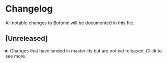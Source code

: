 # Changelog

All notable changes to Botonic will be documented in this file.

## [Unreleased]

<details>
  <summary>
    Changes that have landed in master-lts but are not yet released.
    Click to see more.
  </summary>
  
## [0.31.0] - 2024-mm-dd

### Added

### Changed

- [create nlu and knowledgebase events with `flow_thread_id, flow_node_id and flow_id attributes`](https://github.com/hubtype/botonic/pull/2960)

### Fixed

</details>
